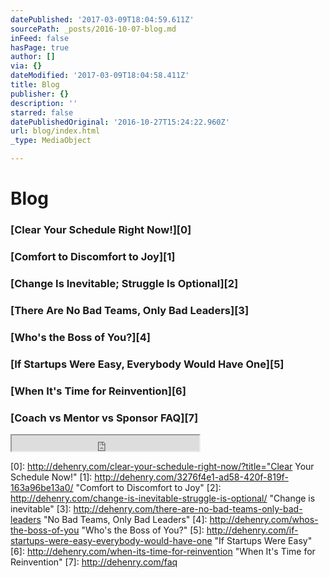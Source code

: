 ```yaml
---
datePublished: '2017-03-09T18:04:59.611Z'
sourcePath: _posts/2016-10-07-blog.md
inFeed: false
hasPage: true
author: []
via: {}
dateModified: '2017-03-09T18:04:58.411Z'
title: Blog
publisher: {}
description: ''
starred: false
datePublishedOriginal: '2016-10-27T15:24:22.960Z'
url: blog/index.html
_type: MediaObject

---
```

# Blog

### [Clear Your Schedule Right Now!][0]

### [Comfort to Discomfort to Joy][1]

### [Change Is Inevitable; Struggle Is Optional][2]

### [There Are No Bad Teams, Only Bad Leaders][3]

### [Who's the Boss of You?][4]

### [If Startups Were Easy, Everybody Would Have One][5]

### [When It's Time for Reinvention][6]

### [Coach vs Mentor vs Sponsor FAQ][7]

<iframe src="https://the-grid.github.io/ed-userhtml/?g=eJxNjkFOxDAMRfc9RRTWbZagURI4BHvkpu40kCZV_KtSIe5OBliMvPv2f36W1FJ5dnoBNrkYgyMCXIdQVhMzOKNFzHiWUJnzW6aVXUuPKEiMT61CIhGn_4v92pax5H7cgZK1mgjUy1KOPpQ9w-mZkrD2rzeqQlEvdzRryNv2KW5QJGcOSmpw2pgtEeZS1-He74jTlSHDuzSLhapww--Y-yftrfnD-M4KzsS-G8t0qq9upPBxrU1lakKp1It6mB9v0323zu_pD6egZFo" height="25" style=""></iframe>



[0]: http://dehenry.com/clear-your-schedule-right-now/?title="Clear Your Schedule Now!"
[1]: http://dehenry.com/3276f4e1-ad58-420f-819f-163a96be13a0/ "Comfort to Discomfort to Joy"
[2]: http://dehenry.com/change-is-inevitable-struggle-is-optional/ "Change is inevitable"
[3]: http://dehenry.com/there-are-no-bad-teams-only-bad-leaders "No Bad Teams, Only Bad Leaders"
[4]: http://dehenry.com/whos-the-boss-of-you "Who's the Boss of You?"
[5]: http://dehenry.com/if-startups-were-easy-everybody-would-have-one "If Startups Were Easy"
[6]: http://dehenry.com/when-its-time-for-reinvention "When It's Time for Reinvention"
[7]: http://dehenry.com/faq